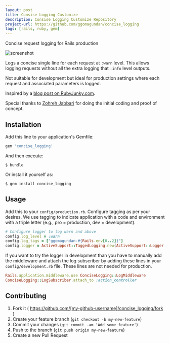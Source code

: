 ```yaml
---
layout: post
title: Consise Logging Customize
description: Consise Logging Customize Repository
project-url: https://github.com/ggomagundan/concise_logging
tags: [rails, ruby, gem]
---
```





Concise request logging for Rails production

![screenshot](https://github.com/gshaw/concise_logging/raw/master/img/screenshot.png)

Logs a concise single line for each request at `:warn` level.  This allows
logging requests without all the extra logging that `:info` level outputs.

Not suitable for development but ideal for production settings where each
request and associated parameters is logged.

Inspired by a [blog post on RubyJunky.com][1].

Special thanks to [Zohreh Jabbari](https://github.com/zohrehj) for doing the
initial coding and proof of concept.

[1]: http://rubyjunky.com/cleaning-up-rails-4-production-logging.html

## Installation

Add this line to your application's Gemfile:

```ruby
gem 'concise_logging'
```

And then execute:

    $ bundle

Or install it yourself as:

    $ gem install concise_logging

## Usage

Add this to your `config/production.rb`.  Configure tagging as per your desires.
We use tagging to indicate application with a code and 
environment with a triple letter (e.g., pro = production, dev = development).

```ruby
# Configure logger to log warn and above
config.log_level = :warn
config.log_tags = ["ggomagundan-#{Rails.env[0..2]}"]
config.logger = ActiveSupport::TaggedLogging.new(ActiveSupport::Logger.new(File.join(Rails.root, "log", "#{Rails.env}.log")))
```

If you want to try the logger in development than you have to manually add the
middleware and attach the log subscriber by adding these lines in your
`config/development.rb` file.  These lines are not needed for production.

```ruby
Rails.application.middleware.use ConciseLogging::LogMiddleware
ConciseLogging::LogSubscriber.attach_to :action_controller
```

## Contributing

1. Fork it ( https://github.com/[my-github-username]/concise_logging/fork )
2. Create your feature branch (`git checkout -b my-new-feature`)
3. Commit your changes (`git commit -am 'Add some feature'`)
4. Push to the branch (`git push origin my-new-feature`)
5. Create a new Pull Request



